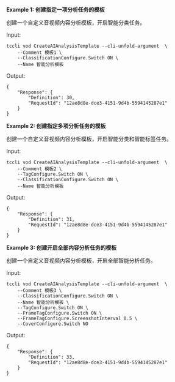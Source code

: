 **Example 1: 创建指定一项分析任务的模板**

创建一个自定义音视频内容分析模板，开启智能分类任务。

Input: 

```
tccli vod CreateAIAnalysisTemplate --cli-unfold-argument  \
    --Comment 模板1 \
    --ClassificationConfigure.Switch ON \
    --Name 智能分析模板
```

Output: 
```
{
    "Response": {
        "Definition": 30,
        "RequestId": "12ae8d8e-dce3-4151-9d4b-5594145287e1"
    }
}
```

**Example 2: 创建指定多项分析任务的模板**

创建一个自定义音视频内容分析模板，开启智能分类和智能标签任务。

Input: 

```
tccli vod CreateAIAnalysisTemplate --cli-unfold-argument  \
    --Comment 模板2 \
    --TagConfigure.Switch ON \
    --ClassificationConfigure.Switch ON \
    --Name 智能分析模板
```

Output: 
```
{
    "Response": {
        "Definition": 31,
        "RequestId": "12ae8d8e-dce3-4151-9d4b-5594145287e1"
    }
}
```

**Example 3: 创建开启全部内容分析任务的模板**

创建一个自定义音视频内容分析模板，开启全部智能分析任务。

Input: 

```
tccli vod CreateAIAnalysisTemplate --cli-unfold-argument  \
    --Comment 模板3 \
    --ClassificationConfigure.Switch ON \
    --Name 智能分析模板 \
    --TagConfigure.Switch ON \
    --FrameTagConfigure.Switch ON \
    --FrameTagConfigure.ScreenshotInterval 0.5 \
    --CoverConfigure.Switch NO
```

Output: 
```
{
    "Response": {
        "Definition": 33,
        "RequestId": "12ae8d8e-dce3-4151-9d4b-5594145287e1"
    }
}
```


